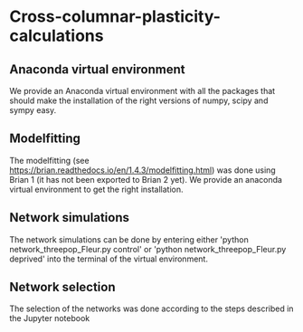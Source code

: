 # Cross-columnar-plasticity-calculations

## Anaconda virtual environment
We provide an Anaconda virtual environment with all the packages that should make the installation of the right versions of numpy, scipy and sympy easy.

## Modelfitting
The modelfitting (see https://brian.readthedocs.io/en/1.4.3/modelfitting.html) was done using Brian 1 (it has not been exported to Brian 2 yet). We provide an anaconda virtual environment to get the right installation. 

## Network simulations
The network simulations can be done by entering either 'python network_threepop_Fleur.py control' or 'python network_threepop_Fleur.py deprived' into the terminal of the virtual environment.  

## Network selection
The selection of the networks was done according to the steps described in the Jupyter notebook  
